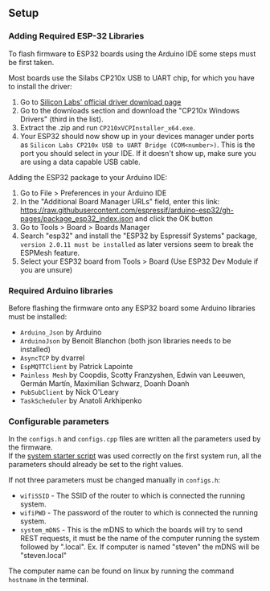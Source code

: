 ## Setup ##

### Adding Required ESP-32 Libraries ###

To flash firmware to ESP32 boards using the Arduino IDE some steps must be first taken.

Most boards use the Silabs CP210x USB to UART chip, for which you have to install the driver:

1. Go to [Silicon Labs' official driver download page](https://www.silabs.com/developers/usb-to-uart-bridge-vcp-drivers)
2. Go to the downloads section and download the "CP210x Windows Drivers" (third in the list).
3. Extract the .zip and run `CP210xVCPInstaller_x64.exe`.
4. Your ESP32 should now show up in your devices manager under ports as `Silicon Labs CP210x USB to UART Bridge (COM<number>)`. This is the port you should select in your IDE. If it doesn't show up, make sure you are using a data capable USB cable.

Adding the ESP32 package to your Arduino IDE:

1. Go to File > Preferences in your Arduino IDE
2. In the "Additional Board Manager URLs" field, enter this link: https://raw.githubusercontent.com/espressif/arduino-esp32/gh-pages/package_esp32_index.json and click the OK button
3. Go to Tools > Board > Boards Manager
4. Search "esp32" and install the "ESP32 by Espressif Systems" package, `version 2.0.11 must be installed` as later versions seem to break the ESPMesh feature.
5. Select your ESP32 board from Tools > Board  (Use ESP32 Dev Module if you are unsure)

### Required Arduino libraries ###

Before flashing the firmware onto any ESP32 board some Arduino libraries must be installed:

- `Arduino_Json` by Arduino
- `ArduinoJson` by Benoit Blanchon (both json libraries needs to be installed)
- `AsyncTCP` by dvarrel
- `EspMQTTClient` by Patrick Lapointe
- `Painless Mesh` by Coopdis, Scotty Franzyshen, Edwin van Leeuwen, Germán Martín, Maximilian Schwarz, Doanh Doanh
- `PubSubClient` by Nick O'Leary
- `TaskScheduler` by Anatoli Arkhipenko

### Configurable parameters ###

In the `configs.h` and `configs.cpp` files are written all the parameters used by the firmware.\
If the [system starter script](https://github.com/morgancasale/smart-power-module/blob/main/start_System.py) was used correctly on the first system run, all the parameters should already be set to the right values.

If not three parameters must be changed manually in `configs.h`:

- `wifiSSID` - The SSID of the router to which is connected the running system.
- `wifiPWD` - The password of the router to which is connected the running system.
- `system_mDNS` - This is the mDNS to which the boards will try to send REST requests, it must be the name of the computer running the system followed by ".local". Ex. If computer is named "steven" the mDNS will be "steven.local"

The computer name can be found on linux by running the command `hostname` in the terminal.


